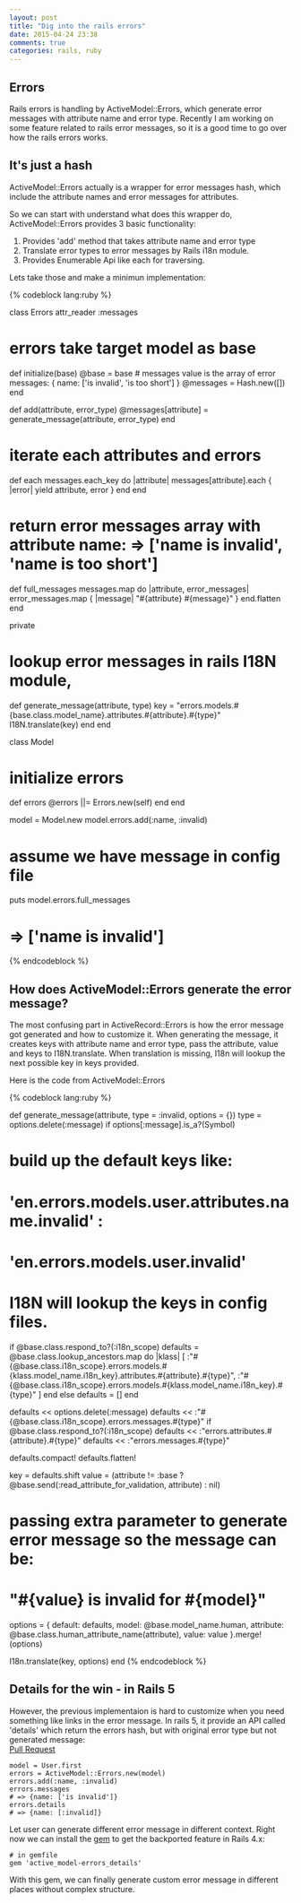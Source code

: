 ```yaml
---
layout: post
title: "Dig into the rails errors"
date: 2015-04-24 23:38
comments: true
categories: rails, ruby
---
```


## Errors

Rails errors is handling by ActiveModel::Errors, which generate error messages with attribute name and error type.
Recently I am working on some feature related to rails error messages, so it is a good time to go over how the rails errors works.

## It's just a hash

ActiveModel::Errors actually is a wrapper for error messages hash, which include the attribute names and error messages for attributes.  

<!-- more -->

So we can start with understand what does this wrapper do, ActiveModel::Errors provides 3 basic functionality:

1. Provides 'add' method that takes attribute name and error type
2. Translate error types to error messages by Rails i18n module.
3. Provides Enumerable Api like each for traversing.

Lets take those and make a minimun implementation:


{% codeblock lang:ruby %}

class Errors
  attr_reader :messages

  # errors take target model as base
  def initialize(base)
    @base = base
    # messages value is the array of error messages: { name: ['is invalid', 'is too short'] }
    @messages = Hash.new([])
  end

  def add(attribute, error_type)
    @messages[attribute] = generate_message(attribute, error_type)
  end

  # iterate each attributes and errors
  def each
    messages.each_key do |attribute|
      messages[attribute].each { |error| yield attribute, error }
    end
  end

  # return error messages array with attribute name: => ['name is invalid', 'name is too short']
  def full_messages
    messages.map do |attribute, error_messages|
      error_messages.map { |message| "#{attribute} #{message}" }
    end.flatten
  end

  private

  # lookup error messages in rails I18N module, 
  def generate_message(attribute, type)
    key = "errors.models.#{base.class.model_name}.attributes.#{attribute}.#{type}"
    I18N.translate(key)
  end
end

class Model
  # initialize errors
  def errors
    @errors ||= Errors.new(self)
  end
end

model = Model.new
model.errors.add(:name, :invalid)

# assume we have message in config file
puts model.errors.full_messages
# => ['name is invalid']

{% endcodeblock %}

## How does ActiveModel::Errors generate the error message?

The most confusing part in ActiveRecord::Errors is how the error message got generated and how to customize it.
When generating the message, it creates keys with attribute name and error type,
pass the attribute, value and keys to I18N.translate. When translation is missing,
I18n will lookup the next possible key in keys provided.

Here is the code from ActiveModel::Errors

{% codeblock lang:ruby %}

def generate_message(attribute, type = :invalid, options = {})
  type = options.delete(:message) if options[:message].is_a?(Symbol)

  # build up the default keys like:
  # 'en.errors.models.user.attributes.name.invalid' :
  # 'en.errors.models.user.invalid'
  # I18N will lookup the keys in config files.
  if @base.class.respond_to?(:i18n_scope)
    defaults = @base.class.lookup_ancestors.map do |klass|
      [ :"#{@base.class.i18n_scope}.errors.models.#{klass.model_name.i18n_key}.attributes.#{attribute}.#{type}",
        :"#{@base.class.i18n_scope}.errors.models.#{klass.model_name.i18n_key}.#{type}" ]
    end
  else
    defaults = []
  end

  defaults << options.delete(:message)
  defaults << :"#{@base.class.i18n_scope}.errors.messages.#{type}" if @base.class.respond_to?(:i18n_scope)
  defaults << :"errors.attributes.#{attribute}.#{type}"
  defaults << :"errors.messages.#{type}"

  defaults.compact!
  defaults.flatten!

  key = defaults.shift
  value = (attribute != :base ? @base.send(:read_attribute_for_validation, attribute) : nil)

  # passing extra parameter to generate error message so the message can be:
  # "#{value} is invalid for #{model}"
  options = {
    default: defaults,
    model: @base.model_name.human,
    attribute: @base.class.human_attribute_name(attribute),
    value: value
  }.merge!(options)

  I18n.translate(key, options)
end
{% endcodeblock %}

## Details for the win - in Rails 5

However, the previous implementaion is hard to customize when you need something like links in the error message.
In rails 5, it provide an API called 'details' which return the errors hash, but with original error type but not generated message:  
[Pull Request](https://github.com/rails/rails/pull/18322)

    model = User.first
    errors = ActiveModel::Errors.new(model)
    errors.add(:name, :invalid)
    errors.messages
    # => {name: ['is invalid']}
    errors.details
    # => {name: [:invalid]}

Let user can generate different error message in different context.
Right now we can install the [gem](https://github.com/cowbell/active_model-errors_details) to get the backported feature in Rails 4.x:

    # in gemfile
    gem 'active_model-errors_details'

With this gem, we can finally generate custom error message in different places without complex structure.
